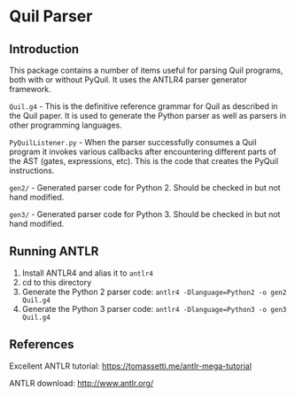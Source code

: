 # Quil Parser

## Introduction

This package contains a number of items useful for parsing Quil programs, both with or without PyQuil. It uses the 
ANTLR4 parser generator framework.

`Quil.g4` - This is the definitive reference grammar for Quil as described in the Quil paper. It is used to generate
the Python parser as well as parsers in other programming languages.

`PyQuilListener.py` - When the parser successfully consumes a Quil program it invokes various callbacks after
encountering different parts of the AST (gates, expressions, etc). This is the code that creates the PyQuil instructions.

`gen2/` - Generated parser code for Python 2. Should be checked in but not hand modified.

`gen3/` - Generated parser code for Python 3. Should be checked in but not hand modified.

## Running ANTLR

1. Install ANTLR4 and alias it to `antlr4`
2. cd to this directory
3. Generate the Python 2 parser code: `antlr4 -Dlanguage=Python2 -o gen2 Quil.g4` 
3. Generate the Python 3 parser code: `antlr4 -Dlanguage=Python3 -o gen3 Quil.g4` 

## References

Excellent ANTLR tutorial: https://tomassetti.me/antlr-mega-tutorial

ANTLR download: http://www.antlr.org/
